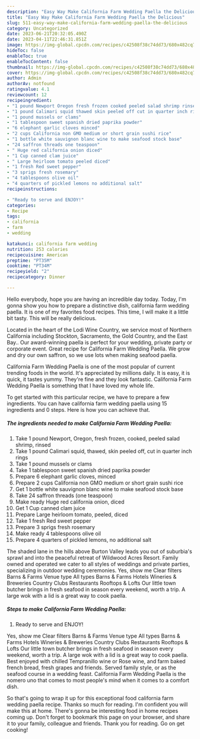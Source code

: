 ```yaml
---
description: "Easy Way Make California Farm Wedding Paella the Delicious"
title: "Easy Way Make California Farm Wedding Paella the Delicious"
slug: 511-easy-way-make-california-farm-wedding-paella-the-delicious
category: Uncategorized
date: 2023-06-21T20:32:05.490Z
date: 2023-04-11T22:46:31.851Z
image: https://img-global.cpcdn.com/recipes/c42508f38c74dd73/680x482cq70/california-farm-wedding-paella-recipe-main-photo.jpg
hideToc: false
enableToc: true
enableTocContent: false
thumbnail: https://img-global.cpcdn.com/recipes/c42508f38c74dd73/680x482cq70/california-farm-wedding-paella-recipe-main-photo.jpg
cover: https://img-global.cpcdn.com/recipes/c42508f38c74dd73/680x482cq70/california-farm-wedding-paella-recipe-main-photo.jpg
author: Admin
authorAv: notfound
ratingvalue: 4.1
reviewcount: 12
recipeingredient:
- "1 pound Newport Oregon fresh frozen cooked peeled salad shrimp rinsed"
- "1 pound Calimari squid thawed skin peeled off cut in quarter inch rings"
- "1 pound mussels or clams"
- "1 tablespoon sweet spanish dried paprika powder"
- "6 elephant garlic cloves minced"
- "2 cups California non GMO medium or short grain sushi rice"
- "1 bottle white sauvignon blanc wine to make seafood stock base"
- "24 saffron threads one teaspoon"
- " Huge red california onion diced"
- "1 Cup canned clam juice"
- " Large heirloom tomato peeled diced"
- "1 fresh Red sweet pepper"
- "3 sprigs fresh rosemary"
- "4 tablespoons olive oil"
- "4 quarters of pickled lemons no additional salt"
recipeinstructions:

- "Ready to serve and ENJOY!"
categories:
- Recipe
tags:
- california
- farm
- wedding

katakunci: california farm wedding 
nutrition: 253 calories
recipecuisine: American
preptime: "PT35M"
cooktime: "PT34M"
recipeyield: "2"
recipecategory: Dinner

---
```



Hello everybody, hope you are having an incredible day today. Today, I'm gonna show you how to prepare a distinctive dish, california farm wedding paella. It is one of my favorites food recipes. This time, I will make it a little bit tasty. This will be really delicious.

Located in the heart of the Lodi Wine Country, we service most of Northern California including Stockton, Sacramento, the Gold Country, and the East Bay.. Our award-winning paella is perfect for your wedding, private party or corporate event. Great recipe for California Farm Wedding Paella. We grow and dry our own saffron, so we use lots when making seafood paella.

California Farm Wedding Paella is one of the most popular of current trending foods in the world. It's appreciated by millions daily. It is easy, it is quick, it tastes yummy. They're fine and they look fantastic. California Farm Wedding Paella is something that I have loved my whole life.


To get started with this particular recipe, we have to prepare a few ingredients. You can have california farm wedding paella using 15 ingredients and 0 steps. Here is how you can achieve that.

<!--inarticleads1-->

##### The ingredients needed to make California Farm Wedding Paella:

1. Take 1 pound Newport, Oregon, fresh frozen, cooked, peeled salad shrimp, rinsed
1. Take 1 pound Calimari squid, thawed, skin peeled off, cut in quarter inch rings
1. Take 1 pound mussels or clams
1. Take 1 tablespoon sweet spanish dried paprika powder
1. Prepare 6 elephant garlic cloves, minced
1. Prepare 2 cups California non GMO medium or short grain sushi rice
1. Get 1 bottle white sauvignon blanc wine to make seafood stock base
1. Take 24 saffron threads (one teaspoon)
1. Make ready  Huge red california onion, diced
1. Get 1 Cup canned clam juice
1. Prepare  Large heirloom tomato, peeled, diced
1. Take 1 fresh Red sweet pepper
1. Prepare 3 sprigs fresh rosemary
1. Make ready 4 tablespoons olive oil
1. Prepare 4 quarters of pickled lemons, no additional salt


The shaded lane in the hills above Burton Valley leads you out of suburbia&#39;s sprawl and into the peaceful retreat of Wildwood Acres Resort. Family owned and operated we cater to all styles of weddings and private parties, specializing in outdoor wedding ceremonies. Yes, show me Clear filters Barns &amp; Farms Venue type All types Barns &amp; Farms Hotels Wineries &amp; Breweries Country Clubs Restaurants Rooftops &amp; Lofts Our little town butcher brings in fresh seafood in season every weekend, worth a trip. A large wok with a lid is a great way to cook paella. 

<!--inarticleads2-->

##### Steps to make California Farm Wedding Paella:


1. Ready to serve and ENJOY!

Yes, show me Clear filters Barns &amp; Farms Venue type All types Barns &amp; Farms Hotels Wineries &amp; Breweries Country Clubs Restaurants Rooftops &amp; Lofts Our little town butcher brings in fresh seafood in season every weekend, worth a trip. A large wok with a lid is a great way to cook paella. Best enjoyed with chilled Tempranillo wine or Rose wine, and farm baked french bread, fresh grapes and friends. Served family style, or as the seafood course in a wedding feast. California Farm Wedding Paella is the nomero uno that comes to most people&#39;s mind when it comes to a comfort dish. 

So that's going to wrap it up for this exceptional food california farm wedding paella recipe. Thanks so much for reading. I'm confident you will make this at home. There's gonna be interesting food in home recipes coming up. Don't forget to bookmark this page on your browser, and share it to your family, colleague and friends. Thank you for reading. Go on get cooking!
